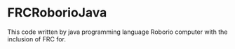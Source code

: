 ﻿# FRCRoborioJava
This code written by java programming language Roborio computer with the inclusion of FRC for.
